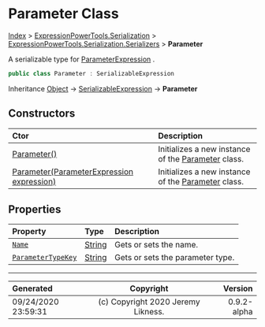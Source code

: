 ﻿# Parameter Class

[Index](../index.md) > [ExpressionPowerTools.Serialization](ExpressionPowerTools.Serialization.a.md) > [ExpressionPowerTools.Serialization.Serializers](ExpressionPowerTools.Serialization.Serializers.n.md) > **Parameter**

A serializable type for [ParameterExpression](https://docs.microsoft.com/dotnet/api/system.linq.expressions.parameterexpression) .

```csharp
public class Parameter : SerializableExpression
```

Inheritance [Object](https://docs.microsoft.com/dotnet/api/system.object) → [SerializableExpression](ExpressionPowerTools.Serialization.Serializers.SerializableExpression.cs.md) → **Parameter**

## Constructors

| Ctor | Description |
| :-- | :-- |
| [Parameter()](ExpressionPowerTools.Serialization.Serializers.Parameter.ctor.md#parameter) | Initializes a new instance of the [Parameter](ExpressionPowerTools.Serialization.Serializers.Parameter.cs.md) class. |
| [Parameter(ParameterExpression expression)](ExpressionPowerTools.Serialization.Serializers.Parameter.ctor.md#parameterparameterexpression-expression) | Initializes a new instance of the [Parameter](ExpressionPowerTools.Serialization.Serializers.Parameter.cs.md) class. |
## Properties

| Property | Type | Description |
| :-- | :-- | :-- |
| [`Name`](ExpressionPowerTools.Serialization.Serializers.Parameter.Name.prop.md) | [String](https://docs.microsoft.com/dotnet/api/system.string) | Gets or sets the name. |
| [`ParameterTypeKey`](ExpressionPowerTools.Serialization.Serializers.Parameter.ParameterTypeKey.prop.md) | [String](https://docs.microsoft.com/dotnet/api/system.string) | Gets or sets the parameter type. |


---

| Generated | Copyright | Version |
| :-- | :-: | --: |
| 09/24/2020 23:59:31 | (c) Copyright 2020 Jeremy Likness. | 0.9.2-alpha |
